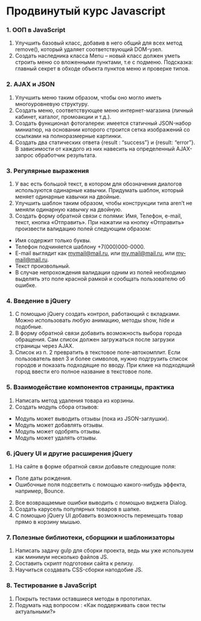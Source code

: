 # Продвинутый курс Javascript
### 1. ООП в JavaScript
1. Улучшить базовый класс, добавив в него общий для всех метод remove(), который удаляет соответствующий DOM-узел.
2. Создать наследника класса Menu – новый класс должен уметь строить меню со вложенными пунктами, т.е с подменю. Подсказка: главный секрет в обходе объекта пунктов меню и проверке типов.
### 2. AJAX и JSON
1. Улучшить меню таким образом, чтобы оно могло иметь многоуровневую структуру.
2. Создать меню, соответствующее меню интернет-магазина (личный кабинет, каталог, промоакции и т.д.).
3. Создать функционал фотогалереи: имеется статичный JSON-набор миниатюр, на основании которого строится сетка изображений со ссылками на полноразмерные картинки.
4. Создать два статических ответа {result : “success”} и {result: “error”}. В зависимости от каждого из них навесить на определенный AJAX-запрос обработчик результата.
### 3. Регулярные выражения
1. У вас есть большой текст, в котором для обозначения диалогов используются одинарные кавычки. Придумать шаблон, который меняет одинарные кавычки на двойные.
2. Улучшить шаблон таким образом, чтобы конструкции типа aren’t не меняли одинарную кавычку на двойную.
3. Создать форму обратной связи с полями: Имя, Телефон, e-mail, текст, кнопка «Отправить». При нажатии на кнопку «Отправить» произвести валидацию полей следующим образом:
* Имя содержит только буквы.
* Телефон подчиняется шаблону +7(000)000-0000.
* E-mail выглядит как mymail@mail.ru, или my.mail@mail.ru, или my-mail@mail.ru.
* Текст произвольный.
* В случае непрохождения валидации одним из полей необходимо выделять это поле красной рамкой и сообщать пользователю об ошибке.
### 4. Введение в jQuery
1. С помощью jQuery создать контрол, работающий с вкладками. Можно использовать любую анимацию, методы show, hide и подобные.
2. В форму обратной связи добавить возможность выбора города обращения. Сам список должен загружаться после загрузки страницы через AJAX.
2. Список из п. 2 превратить в текстовое поле-автокомплит. Если пользователь ввел 3 и более символов, нужно подгрузить список городов и показать подходящие по вводу. При клике на подходящий город ввести его полное название в текстовое поле.
### 5. Взаимодействие компонентов страницы, практика
1. Написать метод удаления товара из корзины.
2. Создать модуль сбора отзывов:
* Модуль может выводить отзывы (пока из JSON-заглушки).
* Модуль может добавлять отзывы.
* Модуль может одобрять отзывы.
* Модуль может удалять отзывы.
### 6. jQuery UI и другие расширения jQuery
1. На сайте в форме обратной связи добавьте следующие поля:
* Поле даты рождения.
* Ошибочные поля подсветить с помощью какого-нибудь эффекта, например, Bounce.
2. Все возвращаемые ошибки выводить с помощью виджета Dialog.
3. Создать карусель популярных товаров в шапке.
4. C помощью jQuery UI добавить возможность перемещать товар прямо в корзину мышью.
### 7. Полезные библиотеки, сборщики и шаблонизаторы
1. Написать задачу gulp для сборки проекта, ведь мы уже используем как минимум несколько файлов JS.
2. Составить скрипт подготовки сайта к релизу.
3. Научиться создавать CSS-сборки наподобие JS.
### 8. Тестирование в JavaScript
1. Покрыть тестами оставшиеся методы в прототипах.
2. Подумать над вопросом : «Как поддерживать свои тесты актуальными?»

